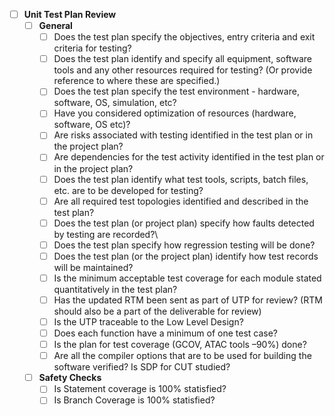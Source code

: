 - [ ] **Unit Test Plan Review**
  - [ ] **General**
    - [ ]  Does the test plan specify the objectives, entry criteria and exit criteria for testing?
    - [ ]  Does the test plan identify and specify all equipment, software tools and any other resources required for testing? (Or provide reference to where these are specified.)
    - [ ]  Does the test plan specify the test environment - hardware, software, OS, simulation, etc?
    - [ ]  Have you considered optimization of resources (hardware, software, OS etc)?
    - [ ]  Are risks associated with testing identified in the test plan or in the project plan?
    - [ ]  Are dependencies for the test activity identified in the test plan or in the project plan?
    - [ ]  Does the test plan identify what test tools, scripts, batch files, etc. are to be developed for testing?
    - [ ]  Are all required test topologies identified and described in the test plan?
    - [ ]  Does the test plan (or project plan) specify how faults detected by testing are recorded?\
    - [ ]  Does the test plan specify how regression testing will be done?
    - [ ]  Does the test plan (or the project plan) identify how test records will be maintained?
    - [ ]  Is the minimum acceptable test coverage for each module stated quantitatively in the test plan?
    - [ ]  Has the updated RTM been sent as part of UTP for review? (RTM should also be a part of the deliverable for review)
    - [ ]  Is the UTP traceable to the Low Level Design?
    - [ ]  Does each function have a minimum of one test case?
    - [ ]  Is the plan for test coverage (GCOV, ATAC tools –90%) done?
    - [ ]  Are all the compiler options that are to be used for building the software verified?
Is SDP for CUT studied?
  - [ ] **Safety Checks**
    - [ ] Is Statement coverage is 100% statisfied?
    - [ ] Is Branch Coverage is 100% statisfied?
